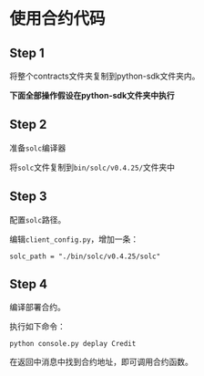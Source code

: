 # 使用合约代码

## Step 1

将整个contracts文件夹复制到python-sdk文件夹内。

**下面全部操作假设在python-sdk文件夹中执行**

## Step 2

准备`solc`编译器

将`solc`文件复制到`bin/solc/v0.4.25/`文件夹中

## Step 3

配置`solc`路径。

编辑`client_config.py`，增加一条：
```
solc_path = "./bin/solc/v0.4.25/solc"
```

## Step 4

编译部署合约。

执行如下命令：
```
python console.py deplay Credit
```

在返回中消息中找到合约地址，即可调用合约函数。
